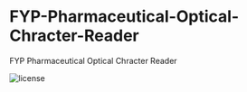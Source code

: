 # FYP-Pharmaceutical-Optical-Chracter-Reader
FYP Pharmaceutical Optical Chracter Reader

![license](https://img.shields.io/github/license/Arekku21/FYP-Pharmaceutical-Optical-Chracter-Reader?style=for-the-badge)

